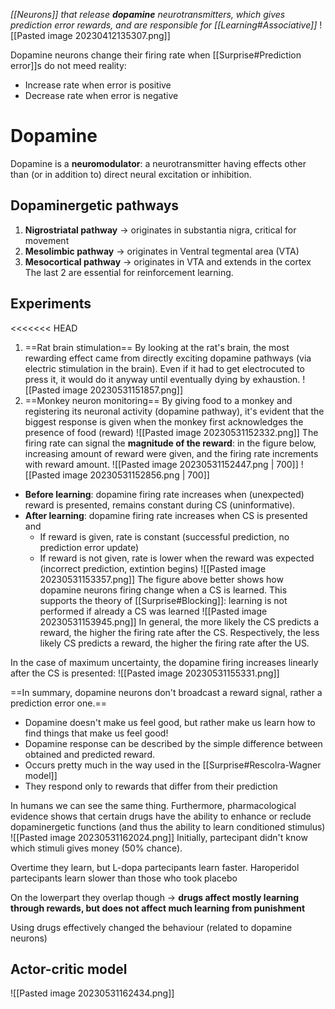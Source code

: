 _[[Neurons]] that release **dopamine** neurotransmitters, which gives prediction error rewards, and are responsible for [[Learning#Associative]]_
![[Pasted image 20230412135307.png]]

Dopamine neurons change their firing rate when [[Surprise#Prediction error]]s do not meed reality:
- Increase rate when error is positive
- Decrease rate when error is negative
# Dopamine
Dopamine is a **neuromodulator**: a neurotransmitter having effects other than (or in addition to) direct neural excitation or inhibition. 
## Dopaminergetic pathways
1. **Nigrostriatal pathway** -> originates in substantia nigra, critical for movement
2. **Mesolimbic pathway** -> originates in Ventral tegmental area (VTA)
3. **Mesocortical pathway** -> originates in VTA and extends in the cortex
The last 2 are essential for reinforcement learning.

## Experiments
<<<<<<< HEAD
1) ==Rat brain stimulation==
By looking at the rat's brain, the most rewarding effect came from directly exciting dopamine pathways (via electric stimulation in the brain). Even if it had to get electrocuted to press it, it would do it anyway until eventually dying by exhaustion.
![[Pasted image 20230531151857.png]]
2) ==Monkey neuron monitoring==
By giving food to a monkey and registering its neuronal activity (dopamine pathway), it's evident that the biggest response is given when the monkey first acknowledges the presence of food (reward)
![[Pasted image 20230531152332.png]]
The firing rate can signal the **magnitude of the reward**: in the figure below, increasing amount of reward were given, and the firing rate increments with reward amount.
![[Pasted image 20230531152447.png | 700]]
![[Pasted image 20230531152856.png | 700]]
- **Before learning**: dopamine firing rate increases when (unexpected) reward is presented, remains constant during CS (uninformative).
- **After learning**: dopamine firing rate increases when CS is presented and
	- If reward is given, rate is constant (successful prediction, no prediction error update)
	- If reward is not given, rate is lower when the reward was expected (incorrect prediction, extintion begins)
![[Pasted image 20230531153357.png]]
The figure above better shows how dopamine neurons firing change when a CS is learned.
This supports the theory of [[Surprise#Blocking]]: learning is not performed if already a CS was learned
![[Pasted image 20230531153945.png]]
In general, the more likely the CS predicts a reward, the higher the firing rate after the CS.
Respectively, the less likely CS predicts a reward, the higher the firing rate after the US.

In the case of maximum uncertainty, the dopamine firing increases linearly after the CS is presented:
![[Pasted image 20230531155331.png]]

==In summary, dopamine neurons don't broadcast a reward signal, rather a prediction error one.==
- Dopamine doesn't make us feel good, but rather make us learn how to find things that make us feel good!
- Dopamine response can be described by the simple difference between obtained and predicted reward. 
- Occurs pretty much in the way used in the [[Surprise#Rescolra-Wagner model]]
- They respond only to rewards that differ from their prediction

In humans we can see the same thing.
Furthermore, pharmacological evidence shows that certain drugs have the ability to enhance or reclude dopaminergetic functions (and thus the ability to learn conditioned stimulus)
![[Pasted image 20230531162024.png]]
Initially, partecipant didn't know which stimuli gives money (50% chance).

Overtime they learn, but L-dopa partecipants learn faster. Haroperidol partecipants learn slower than those who took placebo

On the lowerpart they overlap though -> **drugs affect mostly learning through rewards, but does not affect much learning from punishment**

Using drugs effectively changed the behaviour (related to dopamine neurons)
## Actor-critic model
![[Pasted image 20230531162434.png]]
 